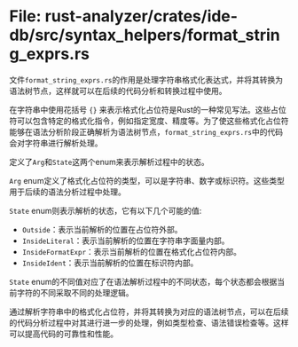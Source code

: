 # File: rust-analyzer/crates/ide-db/src/syntax_helpers/format_string_exprs.rs

文件`format_string_exprs.rs`的作用是处理字符串格式化表达式，并将其转换为语法树节点，这样就可以在后续的代码分析和转换过程中使用。

在字符串中使用花括号 `{}` 来表示格式化占位符是Rust的一种常见写法。这些占位符可以包含特定的格式化指令，例如指定宽度、精度等。为了使这些格式化占位符能够在语法分析阶段正确解析为语法树节点，`format_string_exprs.rs`中的代码会对字符串进行解析处理。

定义了`Arg`和`State`这两个enum来表示解析过程中的状态。

`Arg` enum定义了格式化占位符的类型，可以是字符串、数字或标识符。这些类型用于后续的语法分析过程中处理。

`State` enum则表示解析的状态，它有以下几个可能的值:
- `Outside`：表示当前解析的位置在占位符外部。
- `InsideLiteral`：表示当前解析的位置在字符串字面量内部。
- `InsideFormatExpr`：表示当前解析的位置在格式化占位符内部。
- `InsideIdent`：表示当前解析的位置在标识符内部。

`State` enum的不同值对应了在语法解析过程中的不同状态，每个状态都会根据当前字符的不同采取不同的处理逻辑。

通过解析字符串中的格式化占位符，并将其转换为对应的语法树节点，可以在后续的代码分析过程中对其进行进一步的处理，例如类型检查、语法错误检查等。这样可以提高代码的可靠性和性能。

